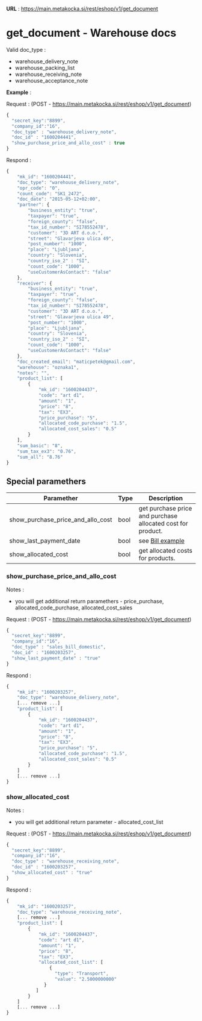 **URL** : https://main.metakocka.si/rest/eshop/v1/get_document

# get_document - Warehouse docs
Valid doc_type :
* warehouse\_delivery\_note
* warehouse\_packing\_list
* warehouse\_receiving\_note
* warehouse\_acceptance\_note

**Example** :

Request : (POST - https://main.metakocka.si/rest/eshop/v1/get_document)
```javascript
{
  "secret_key":"8899",
  "company_id":"16",
  "doc_type" : "warehouse_delivery_note",
  "doc_id" : "1600204441",
  "show_purchase_price_and_allo_cost" : true
}
```
Respond :
```javascript
{
    "mk_id": "1600204441",
    "doc_type": "warehouse_delivery_note",
    "opr_code": "0",
    "count_code": "SK1_2472",
    "doc_date": "2015-05-12+02:00",
    "partner": {
        "business_entity": "true",
        "taxpayer": "true",
        "foreign_county": "false",
        "tax_id_number": "SI78552478",
        "customer": "3D ART d.o.o.",
        "street": "Glavarjeva ulica 49",
        "post_number": "1000",
        "place": "Ljubljana",
        "country": "Slovenia",
        "country_iso_2" : "SI",
        "count_code": "1000",
        "useCustomerAsContact": "false"
    },
    "receiver": {
        "business_entity": "true",
        "taxpayer": "true",
        "foreign_county": "false",
        "tax_id_number": "SI78552478",
        "customer": "3D ART d.o.o.",
        "street": "Glavarjeva ulica 49",
        "post_number": "1000",
        "place": "Ljubljana",
        "country": "Slovenia",
        "country_iso_2" : "SI",
        "count_code": "1000",
        "useCustomerAsContact": "false"
    },
    "doc_created_email": "maticpetek@gmail.com",
    "warehouse": "oznaka1",
    "notes": "",
    "product_list": [
        {
            "mk_id": "1600204437",
            "code": "art d1",
            "amount": "1",
            "price": "8",
            "tax": "EX3",
            "price_purchase": "5",
            "allocated_code_purchase": "1.5",
            "allocated_cost_sales": "0.5"
        }
    ],
    "sum_basic": "8",
    "sum_tax_ex3": "0.76",
    "sum_all": "8.76"
}
```

## Special paramethers
Paramether | Type | Description |
-----------|------|-------------|
show\_purchase\_price\_and\_allo\_cost | bool | get purchase price and purchase allocated cost for product. |
show\_last\_payment\_date | bool | see [Bill example](/docs/documents_get_document_bill.md) |
show\_allocated\_cost | bool | get allocated costs for products. |

### show\_purchase\_price\_and\_allo\_cost
Notes :
* you will get additional return paramethers - price\_purchase, allocated\_code\_purchase, allocated\_cost\_sales

Request : (POST - https://main.metakocka.si/rest/eshop/v1/get_document)
```javascript
{
  "secret_key":"8899",
  "company_id":"16",
  "doc_type" : "sales_bill_domestic",
  "doc_id" : "1600203257",
  "show_last_payment_date" : "true"
}
```
Respond :
```javascript
{
    "mk_id": "1600203257",
    "doc_type": "warehouse_delivery_note",
    [... remove ...]
    "product_list": [
        {
            "mk_id": "1600204437",
            "code": "art d1",
            "amount": "1",
            "price": "8",
            "tax": "EX3",
            "price_purchase": "5",
            "allocated_code_purchase": "1.5",
            "allocated_cost_sales": "0.5"
        }
    ]
    [... remove ...]    
}
```
### show\_allocated\_cost

Notes :
* you will get additional return parameter - allocated\_cost\_list

Request : (POST - https://main.metakocka.si/rest/eshop/v1/get_document)
```javascript
{
  "secret_key":"8899",
  "company_id":"16",
  "doc_type" : "warehouse_receiving_note",
  "doc_id" : "1600203257",
  "show_allocated_cost" : "true"
}
```
Respond :
```javascript
{
    "mk_id": "1600203257",
    "doc_type": "warehouse_receiving_note",
    [... remove ...]
    "product_list": [
        {
            "mk_id": "1600204437",
            "code": "art d1",
            "amount": "1",
            "price": "8",
            "tax": "EX3",
            "allocated_cost_list": [
                {
                  "type": "Transport",
                  "value": "2.5000000000"
              }
           ]
        }
    ]
    [... remove ...]    
}
```
